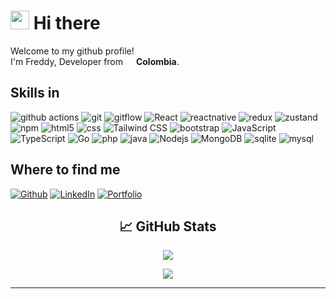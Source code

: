 <h1><img src="https://slackmojis.com/emojis/5906-this-is-fine-fire/download" width="30"/>  Hi there </h1>


<p>Welcome to my github profile! </br> I'm Freddy, Developer from <img src="https://img.icons8.com/color/344/colombia-circular.png" width="13"/> <b>Colombia</b>. </p>

<h2>Skills in</h2>
<p>
  <img alt="github actions" src="https://img.shields.io/badge/-Github_Actions-2088FF?style=flat-square&logo=github-actions&logoColor=white" />
  <img alt="git" src="https://img.shields.io/badge/-Git-F05032?style=flat-square&logo=git&logoColor=white" />
  <img alt="gitflow" src="https://img.shields.io/badge/-Gitflow-F05032?style=flat-square&logo=git&logoColor=white" />
  <img alt="React" src="https://img.shields.io/badge/-React-45b8d8?style=flat-square&logo=react&logoColor=white" />
  <img alt="reactnative" src="https://img.shields.io/badge/-React Native-319ff0?style=flat-square&logo=react&logoColor=white" />
  <img alt="redux" src="https://img.shields.io/badge/-Redux-764ABC?style=flat-square&logo=redux&logoColor=white" />
  <img alt="zustand" src="https://img.shields.io/badge/-Zustand-752714?style=flat-square" />
  
  
  <img alt="npm" src="https://img.shields.io/badge/-NPM-CB3837?style=flat-square&logo=npm&logoColor=white" />
  <img alt="html5" src="https://img.shields.io/badge/-HTML5-E34F26?style=flat-square&logo=html5&logoColor=white" />
  <img alt="css" src="https://img.shields.io/badge/-CSS-663399?style=flat-square&logo=css&logoColor=white" />
  <img alt="Tailwind CSS" src="https://img.shields.io/badge/-TailwindCSS-06B6D4?style=flat-square&logo=tailwind-css&logoColor=white" />
  <img alt="bootstrap" src="https://img.shields.io/badge/-Bootstrap-7952B3?style=flat-square&logo=bootstrap&logoColor=white" />
  
  <img alt="JavaScript" src="https://img.shields.io/badge/-JavaScript-F7DF1E?style=flat-square&logo=javascript&logoColor=black" />
  <img alt="TypeScript" src="https://img.shields.io/badge/-TypeScript-007ACC?style=flat-square&logo=typescript&logoColor=white" />
  
  <img alt="Go" src="https://img.shields.io/badge/-Go-00ADD8?style=flat-square&logo=go&logoColor=white" />
  <img alt="php" src="https://img.shields.io/badge/-php-777BB4?style=flat-square&logo=php&logoColor=white" />
  <img alt="java" src="https://img.shields.io/badge/-Java-e91d1d?style=flat-square" />
  <img alt="Nodejs" src="https://img.shields.io/badge/-Nodejs-43853d?style=flat-square&logo=Node.js&logoColor=white" />
  
  <img alt="MongoDB" src="https://img.shields.io/badge/-MongoDB-13aa52?style=flat-square&logo=mongodb&logoColor=white" />
  <img alt="sqlite" src="https://img.shields.io/badge/-SQLite-003B57?style=flat-square&logo=sqlite&logoColor=white" />
  <img alt="mysql" src="https://img.shields.io/badge/-MySQL-4479A1?style=flat-square&logo=mysql&logoColor=white" />

</p>

<h2>Where to find me</h2>

<p>
<a href="https://github.com/defryd" target="_blank"><img alt="Github" src="https://img.shields.io/badge/GitHub-%2312100E.svg?&style=for-the-badge&logo=Github&logoColor=white" /></a>
<a href="https://www.linkedin.com/in/freddychiav" target="_blank"><img alt="LinkedIn" src="https://img.shields.io/badge/linkedin-%230077B5.svg?&style=for-the-badge&logo=linkedin&logoColor=white" /></a> 
<a href="#" target="_blank"><img alt="Portfolio" src="https://img.shields.io/badge/Portfolio-%2312100S.svg?&style=for-the-badge&logo=about-dot-me&logoColor=white" /></a>
</p>

<h2 align="center">📈 GitHub Stats</h2>

<p align="center">
  <img src="https://github-readme-stats.vercel.app/api?username=defryd&show_icons=true&theme=tokyonight&hide=prs" />
</p>

<p align="center">
  <img src="https://github-readme-streak-stats.herokuapp.com?user=defryd&theme=tokyonight" />
</p>




------------
